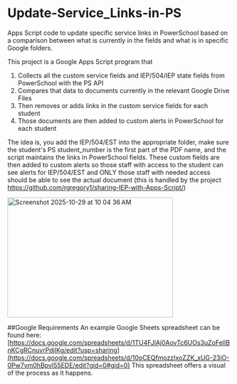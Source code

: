 # Update-Service_Links-in-PS
Apps Script code to update specific service links in PowerSchool based on a comparison between what is currently in the fields and what is in specific Google folders.

This project is a Google Apps Script program that
1. Collects all the custom service fields and IEP/504/IEP state fields from PowerSchool with the PS API
2. Compares that data to documents currently in the relevant Google Drive Files
3. Then removes or adds links in the custom service fields for each student
4. Those documents are then added to custom alerts in PowerSchool for each student

The idea is, you add the IEP/504/EST into the appropriate folder, make sure the student's PS student_number is the first part of the PDF name, and the script maintains the links in PowerSchool fields.  These custom fields are then added to custom alerts so those staff with access to the student can see alerts for IEP/504/EST and ONLY those staff with needed access should be able to see the actual document (this is handled by the project https://github.com/rgregory1/sharing-IEP-with-Apps-Script/)

<img width="372" height="270" alt="Screenshot 2025-10-29 at 10 04 36 AM" src="https://github.com/user-attachments/assets/1e7c08d1-d70c-4f48-8ee3-54be6e1b2644" />

##Google Requirements
An example Google Sheets spreadsheet can be found here: [https://docs.google.com/spreadsheets/d/1TU4FJlAj0AovTc6UOs3uZoFelIBnKCgRCnuvrPdjIKg/edit?usp=sharing](https://docs.google.com/spreadsheets/d/10oCEQfmozzIxoZZK_xUG-23iO-0Pw7vm0hBpvI55EDE/edit?gid=0#gid=0) This spreadsheet offers a visual of the process as it happens.
